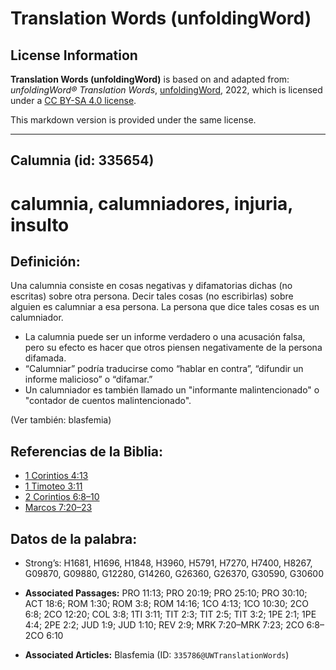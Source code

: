 # Translation Words (unfoldingWord)

## License Information

**Translation Words (unfoldingWord)** is based on and adapted from: _unfoldingWord® Translation Words_, [unfoldingWord](https://unfoldingword.org/utw), 2022, which is licensed under a [CC BY-SA 4.0 license](https://creativecommons.org/licenses/by-sa/4.0/legalcode.en).

This markdown version is provided under the same license.



--------------------------------

## Calumnia (id: 335654)

calumnia, calumniadores, injuria, insulto
=========================================

Definición:
-----------

Una calumnia consiste en cosas negativas y difamatorias dichas (no escritas) sobre otra persona. Decir tales cosas (no escribirlas) sobre alguien es calumniar a esa persona. La persona que dice tales cosas es un calumniador.

* La calumnia puede ser un informe verdadero o una acusación falsa, pero su efecto es hacer que otros piensen negativamente de la persona difamada.
* “Calumniar” podría traducirse como “hablar en contra”, “difundir un informe malicioso” o “difamar.”
* Un calumniador es también llamado un "informante malintencionado" o "contador de cuentos malintencionado".

(Ver también: blasfemia)

Referencias de la Biblia:
-------------------------

* [1 Corintios 4:13](https://ref.ly/1Cor4:13)
* [1 Timoteo 3:11](https://ref.ly/1Tim3:11)
* [2 Corintios 6:8–10](https://ref.ly/2Cor6:8-2Cor6:10)
* [Marcos 7:20–23](https://ref.ly/Mark7:20-Mark7:23)

Datos de la palabra:
--------------------

* Strong’s: H1681, H1696, H1848, H3960, H5791, H7270, H7400, H8267, G09870, G09880, G12280, G14260, G26360, G26370, G30590, G30600

* **Associated Passages:** PRO 11:13; PRO 20:19; PRO 25:10; PRO 30:10; ACT 18:6; ROM 1:30; ROM 3:8; ROM 14:16; 1CO 4:13; 1CO 10:30; 2CO 6:8; 2CO 12:20; COL 3:8; 1TI 3:11; TIT 2:3; TIT 2:5; TIT 3:2; 1PE 2:1; 1PE 4:4; 2PE 2:2; JUD 1:9; JUD 1:10; REV 2:9; MRK 7:20–MRK 7:23; 2CO 6:8–2CO 6:10
* **Associated Articles:** Blasfemia (ID: `335786@UWTranslationWords`)

